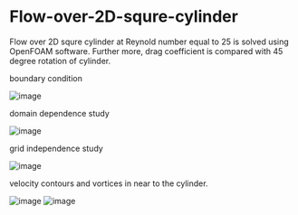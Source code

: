 # Flow-over-2D-squre-cylinder
Flow over 2D squre cylinder at Reynold number equal to 25 is solved using OpenFOAM software. Further more, drag coefficient is compared with 45 degree rotation of cylinder.

boundary condition

![image](https://github.com/Panchal1810/Flow-over-2D-squre-cylinder/assets/122630851/3da0d2e5-db0c-4c5f-bf72-82a23d503e1d)

domain dependence study

![image](https://github.com/Panchal1810/Flow-over-2D-squre-cylinder/assets/122630851/00217fa9-41f8-44ea-b3fc-2c3a49df77b5)

grid independence study

![image](https://github.com/Panchal1810/Flow-over-2D-squre-cylinder/assets/122630851/232eafc6-3d03-4c34-b0ba-5c571699b04c)


velocity contours and vortices in near to the cylinder.

 ![image](https://github.com/Panchal1810/Flow-over-2D-squre-cylinder/assets/122630851/d648e33b-225d-465a-8be4-047a770c95e2) ![image](https://github.com/Panchal1810/Flow-over-2D-squre-cylinder/assets/122630851/dc48e029-c527-4f3a-a9e7-3fd230969332)
